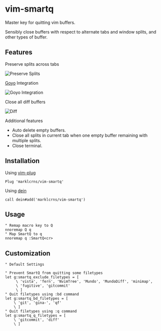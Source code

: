 # vim-smartq

Master key for quitting vim buffers.

Sensibly close buffers with respect to alternate tabs and window splits, and
other types of buffer.

## Features

Preserve splits across tabs

![Preserve Splits](https://i.imgur.com/uKRWrjS.gif)

[Goyo](https://github.com/junegunn/goyo.vim) Integration

![Goyo Integration](https://i.imgur.com/sB70XEK.gif)

Close all diff buffers

![Diff](https://i.imgur.com/qSTQfGl.gif)

Additional features

- Auto delete empty buffers.
- Close all splits in current tab when one empty buffer remaining with multiple
  splits.
- Close terminal.

## Installation

Using [vim-plug](https://github.com/junegunn/vim-plug)

```vim
Plug 'marklcrns/vim-smartq'
```

Using [dein](https://github.com/Shougo/dein.vim)

```vim
call dein#add('marklcrns/vim-smartq')
```

## Usage

```vim
" Remap macro key to Q
nnoremap Q q
" Map SmartQ to q
nnoremap q :SmartQ<cr>
```

## Customization

```vim
" Default Settings

" Prevent SmartQ from quitting some filetypes
let g:smartq_exclude_filetypes = [
     \ 'vista', 'fern', 'NvimTree', 'Mundo', 'MundoDiff', 'minimap',
     \ 'fugitive', 'gitcommit'
     \ ]
" Quit filetypes using :bd command
let g:smartq_bd_filetypes = [
    \ 'git', 'gina-', 'qf'
    \ ]
" Quit filetypes using :q command
let g:smartq_q_filetypes = [
    \ 'gitcommit', 'diff'
    \ ]
```
